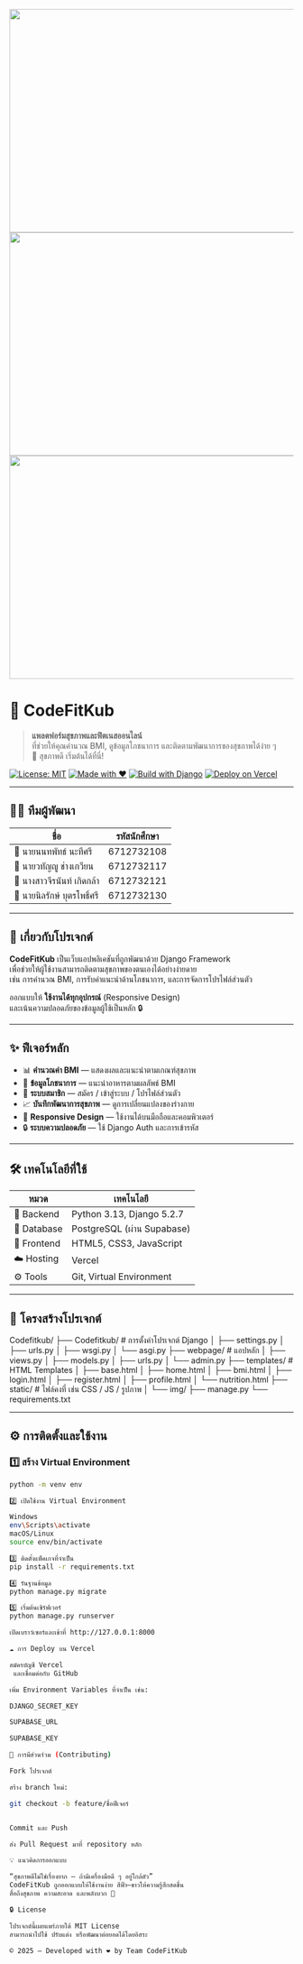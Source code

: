<!-- 🌤 แบนเนอร์แนวสุขภาพ -->
<p align="center">
<img width="1584" height="396" alt="3" src="https://github.com/user-attachments/assets/84e3c4ae-9ff8-424c-9cef-2bf2b630e18f" />
<img width="1584" height="396" alt="1" src="https://github.com/user-attachments/assets/82213bdf-7eaa-4592-89d3-0334ac9ada3c" />
<img width="1584" height="396" alt="2" src="https://github.com/user-attachments/assets/9a8d5e66-b654-476e-b2ec-b3c2d3342255" />


# 🩵 CodeFitKub

> **แพลตฟอร์มสุขภาพและฟิตเนสออนไลน์**  
> ที่ช่วยให้คุณคำนวณ BMI, ดูข้อมูลโภชนาการ และติดตามพัฒนาการของสุขภาพได้ง่าย ๆ  
> 💙 สุขภาพดี เริ่มต้นได้ที่นี่!

[![License: MIT](https://img.shields.io/badge/License-MIT-blue.svg)](https://opensource.org/licenses/MIT)
[![Made with ❤️](https://img.shields.io/badge/Made%20with-❤️-pink.svg)](https://github.com/Nomu2448/Codefitkub)
[![Build with Django](https://img.shields.io/badge/Build%20with-Django-green.svg)](https://www.djangoproject.com/)
[![Deploy on Vercel](https://img.shields.io/badge/Deploy-Vercel-black.svg)](https://vercel.com)

---

## 👩‍💻 ทีมผู้พัฒนา

| ชื่อ | รหัสนักศึกษา |
|------|----------------|
| 👦 นายนนทพัทธ์ นะทีศรี | 6712732108 |
| 👦 นายวทัญญู ช่างเกวียน | 6712732117 |
| 👩 นางสาวจีรนันท์ เกิดกล้า | 6712732121 |
| 👦 นายนิลรักษ์ บุตรโพธิ์ศรี | 6712732130 |
---

## 📖 เกี่ยวกับโปรเจกต์

**CodeFitKub** เป็นเว็บแอปพลิเคชันที่ถูกพัฒนาด้วย Django Framework  
เพื่อช่วยให้ผู้ใช้งานสามารถติดตามสุขภาพของตนเองได้อย่างง่ายดาย  
เช่น การคำนวณ BMI, การรับคำแนะนำด้านโภชนาการ, และการจัดการโปรไฟล์ส่วนตัว  

ออกแบบให้ **ใช้งานได้ทุกอุปกรณ์** (Responsive Design)  
และเน้นความปลอดภัยของข้อมูลผู้ใช้เป็นหลัก 🔒

---

## ✨ ฟีเจอร์หลัก

- 📊 **คำนวณค่า BMI** — แสดงผลและแนะนำตามเกณฑ์สุขภาพ  
- 🥗 **ข้อมูลโภชนาการ** — แนะนำอาหารตามผลลัพธ์ BMI  
- 👤 **ระบบสมาชิก** — สมัคร / เข้าสู่ระบบ / โปรไฟล์ส่วนตัว  
- 📈 **บันทึกพัฒนาการสุขภาพ** — ดูการเปลี่ยนแปลงของร่างกาย  
- 📱 **Responsive Design** — ใช้งานได้บนมือถือและคอมพิวเตอร์  
- 🔒 **ระบบความปลอดภัย** — ใช้ Django Auth และการเข้ารหัส  

---

## 🛠 เทคโนโลยีที่ใช้

| หมวด | เทคโนโลยี |
|-------|-------------|
| 🐍 Backend | Python 3.13, Django 5.2.7 |
| 💾 Database | PostgreSQL (ผ่าน Supabase) |
| 🎨 Frontend | HTML5, CSS3, JavaScript |
| ☁️ Hosting | Vercel |
| ⚙️ Tools | Git, Virtual Environment |

---

## 📁 โครงสร้างโปรเจกต์

Codefitkub/
├── Codefitkub/ # การตั้งค่าโปรเจกต์ Django
│ ├── settings.py
│ ├── urls.py
│ ├── wsgi.py
│ └── asgi.py
├── webpage/ # แอปหลัก
│ ├── views.py
│ ├── models.py
│ ├── urls.py
│ └── admin.py
├── templates/ # HTML Templates
│ ├── base.html
│ ├── home.html
│ ├── bmi.html
│ ├── login.html
│ ├── register.html
│ ├── profile.html
│ └── nutrition.html
├── static/ # ไฟล์คงที่ เช่น CSS / JS / รูปภาพ
│ └── img/
├── manage.py
└── requirements.txt


---

## ⚙️ การติดตั้งและใช้งาน

### 1️⃣ สร้าง Virtual Environment
```bash
python -m venv env

2️⃣ เปิดใช้งาน Virtual Environment

Windows
env\Scripts\activate
macOS/Linux
source env/bin/activate

3️⃣ ติดตั้งแพ็คเกจที่จำเป็น
pip install -r requirements.txt

4️⃣ รันฐานข้อมูล
python manage.py migrate

5️⃣ เริ่มต้นเซิร์ฟเวอร์
python manage.py runserver

เปิดเบราว์เซอร์และเข้าที่ http://127.0.0.1:8000

☁️ การ Deploy บน Vercel

สมัครบัญชี Vercel
 และเชื่อมต่อกับ GitHub

เพิ่ม Environment Variables ที่จำเป็น เช่น:

DJANGO_SECRET_KEY

SUPABASE_URL

SUPABASE_KEY

🤝 การมีส่วนร่วม (Contributing)

Fork โปรเจกต์

สร้าง branch ใหม่:

git checkout -b feature/ชื่อฟีเจอร์


Commit และ Push

ส่ง Pull Request มาที่ repository หลัก

💡 แนวคิดการออกแบบ

“สุขภาพดีไม่ใช่เรื่องยาก — ถ้ามีเครื่องมือดี ๆ อยู่ใกล้ตัว”
CodeFitKub ถูกออกแบบให้ใช้งานง่าย สีฟ้า–ขาวให้ความรู้สึกสดชื่น
สื่อถึงสุขภาพ ความสะอาด และพลังบวก 💙

🔒 License

โปรเจกต์นี้เผยแพร่ภายใต้ MIT License
สามารถนำไปใช้ ปรับแต่ง หรือพัฒนาต่อยอดได้โดยอิสระ

© 2025 — Developed with ❤️ by Team CodeFitKub
